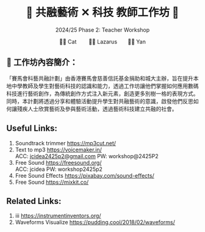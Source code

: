 <h1 align="center">🎵 共融藝術 ✕ 科技 教師工作坊 🎵</h1>
<p align="center"> 2024/25 Phase 2: Teacher Workshop </p>
<p align="center">🧑‍🏫 Cat &emsp;&emsp;👨‍🏫 Lazarus&emsp;&emsp;👩‍🏫 Yan</p>


## 🎨 工作坊內容簡介：
「賽馬會科藝共融計劃」由香港賽馬會慈善信託基金捐助和城大主辦，旨在提升本地中學教師及學生對藝術科技的認識和能力，透過工作坊讓他們掌握如何應用數碼科技進行藝術創作，為傳統創作方式注入新元素，創造更多別樹一格的表現方式。同時，本計劃將透過分享和體驗活動提升學生對共融藝術的意識，啟發他們反思如何讓殘疾人士欣賞藝術及參與藝術活動，透過藝術科技建立共融的社會。


## Useful Links:
1. Soundtrack trimmer  https://mp3cut.net/
2. Text to mp3 https://voicemaker.in/ <br>
      ACC: jcidea2425p2@gmail.com      PW: workshop@2425P2
3. Free Sound https://freesound.org/ <br>
      ACC: jcidea      PW: workshop2425p2
4. Free Sound Effects https://pixabay.com/sound-effects/
5. Free Sound https://mixkit.co/

## Related Links:
1. iii https://instrumentinventors.org/ 
2. Waveforms Visualize https://pudding.cool/2018/02/waveforms/

